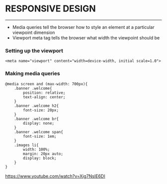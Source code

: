 # RESPONSIVE DESIGN
----

- Media queries tell the browser how to style an element at a particular viewpoint dimension
- Viewport meta tag tells the browser what width the viewpoint should be

### Setting up the viewport
```
<meta name="viewport" content="width=device-width, initial scale=1.0">
```

### Making media queries
```
@media screen and (max-width: 700px){
    .banner .welcome{
        position: relative;
        text-align: center;
    }
    .banner .welcome h2{
        font-size: 20px;
    }
    .banner .welcome br{
        display: none;
    }
    .banner .welcome span{
        font-size: 1em;
    }
    .images li{
        width: 100%;
        margin: 20px auto;
        display: block;
    }
}
```

https://www.youtube.com/watch?v=Xig7NsIE6DI